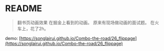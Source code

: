 # README

 > 翻书页动画效果
 > 在掘金上看到的动画。  原来有现场做动画的面试题。
 在火车上，花了2h。

 demo: [https://songlairui.github.io/Combo-the-road/26_flippage](https://songlairui.github.io/Combo-the-road/26_flippage)


